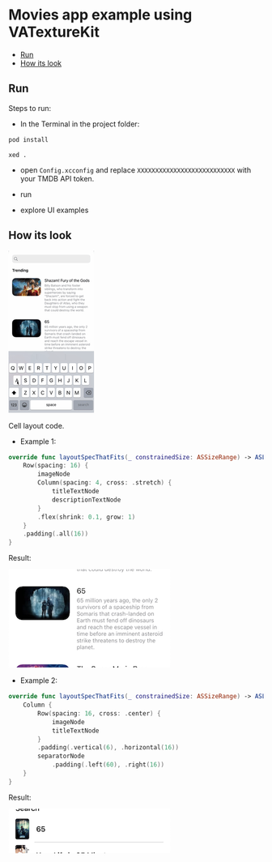 # Movies app example using VATextureKit

  * [Run](#run)
  * [How its look](#how-its-look)

## Run


Steps to run:


* In the Terminal in the project folder:
```
pod install
```

```
xed .
```

* open `Config.xcconfig` and replace `XXXXXXXXXXXXXXXXXXXXXXXXXXX` with your TMDB API token.

* run

* explore UI examples


## How its look


![Movie app example 1](https://raw.githubusercontent.com/VAndrJ/VATextureKit/master/Resources/movie_app_example_ui.gif)


Cell layout code. 


* Example 1:


```swift
override func layoutSpecThatFits(_ constrainedSize: ASSizeRange) -> ASLayoutSpec {
    Row(spacing: 16) {
        imageNode
        Column(spacing: 4, cross: .stretch) {
            titleTextNode
            descriptionTextNode
        }
        .flex(shrink: 0.1, grow: 1)
    }
    .padding(.all(16))
}
```

Result:


![Cell layout result example 1](https://raw.githubusercontent.com/VAndrJ/VATextureKit/master/Resources/cell_layout_example_1.png)


* Example 2:


```swift
override func layoutSpecThatFits(_ constrainedSize: ASSizeRange) -> ASLayoutSpec {
    Column {
        Row(spacing: 16, cross: .center) {
            imageNode
            titleTextNode
        }
        .padding(.vertical(6), .horizontal(16))
        separatorNode
            .padding(.left(60), .right(16))
    }
}
```


Result:


![Cell layout result example 2](https://raw.githubusercontent.com/VAndrJ/VATextureKit/master/Resources/cell_layout_example_2.png)
